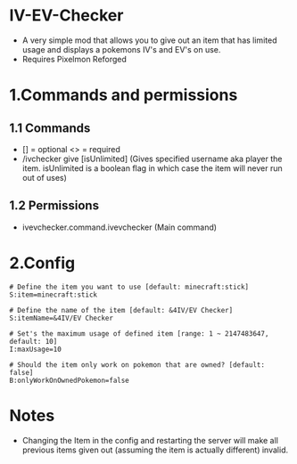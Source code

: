 # IV-EV-Checker
- A very simple mod that allows you to give out an item that has limited usage and displays a pokemons IV's and EV's on use.
- Requires Pixelmon Reforged

# 1.Commands and permissions
## 1.1 Commands 
- [] = optional <> = required
- /ivchecker give <username> [isUnlimited] (Gives specified username aka player the item. isUnlimited is a boolean flag in which case the item will never run out of uses)
## 1.2 Permissions 
- ivevchecker.command.ivevchecker (Main command)
# 2.Config
    # Define the item you want to use [default: minecraft:stick]
    S:item=minecraft:stick

    # Define the name of the item [default: &4IV/EV Checker]
    S:itemName=&4IV/EV Checker

    # Set's the maximum usage of defined item [range: 1 ~ 2147483647, default: 10]
    I:maxUsage=10

    # Should the item only work on pokemon that are owned? [default: false]
    B:onlyWorkOnOwnedPokemon=false
# Notes
- Changing the Item in the config and restarting the server will make all previous items given out (assuming the item is actually different) invalid. 
